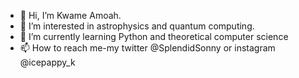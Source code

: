 - 👋 Hi, I’m Kwame Amoah.
- 👀 I’m interested in astrophysics and quantum computing.
- 🌱 I’m currently learning Python and theoretical computer science
- 📫 How to reach me-my twitter @SplendidSonny or instagram @icepappy_k
  

<!---
k-steez/k-steez is a ✨ special ✨ repository because its `README.md` (this file) appears on your GitHub profile.
You can click the Preview link to take a look at your changes.
--->
